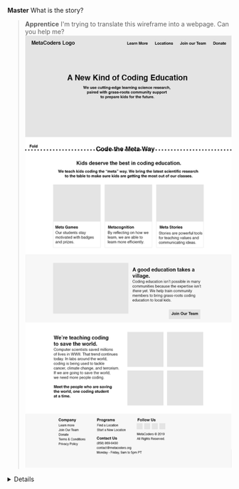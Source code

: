 **Master** What is the story?

> **Apprentice** I'm trying to translate this wireframe into a webpage. Can you help me?
![](./README-img/Homepage-Wireframe-1.png)


<details>
  

**Master** The Racket `website` package would be perfect for this (https://github.com/thoughtstem/website).  Install it or update it.  In the docs, the `(render ...)` function has some sample code for making a single-page website.  Copy that into a Racket file and run it to generate a starter site.  (Post a screenshot when complete, please.)

> **Apprentice** I was able to get the starter site running:
![](./README-img/screen-shot1.png)
What should I do next?

**Master** Your various sections in the wireframe look like bootstrap jumbotrons, so let's start with those.  Use `(div class: "jumbotron")` to make as many sections as there are in your wireframe.  (Screenshot when complete.)

> **Apprentice** It looks like it worked! 
![](./README-img/screen-shot2.png)
What should I do next?

**Master** Almost.  Add `(bootstrap-files)` to the list of pages you're `(render ...)`ing (so the `bootstrap.css` gets rendered).  And wrap your page's content in `(content ...)` instead of `(html (body ...))` -- which will wrap your content in the correct `<html><head></head><body></body></html>` structure along with the necessary includes for bootstrap's css.  Oh, and put something in each jumbotron, so we can see if we're getting closer to the wireframe. (Screenshot.)


> **Apprentice** I ran into an error while I was trying to add `(bootstrap-files) to the list of pages I'm rendering. What did I do wrong?
![](./README-img/screen-shot3.png)
![](./README-img/screen-shot4.png)

**Master** 
  1) `(bootstrap-files)` needs to be outside of your index page.
  2) That `(index ...)` wrapper doesn't need to be there.
  3) Change `site` to `list`.  I'm deprecating `site`, and I need to update that in the `website` docs.   I will do that now.

> **Apprentice** Getting closer I think! It looks like it's not recognizing `(bootstrap-files).
![](./README-img/screen-shot5.png)
![](./README-img/screen-shot6.png)


**Master** `(require website/bootstrap)`.  While you're at it, update `website` and change your `(div class: "jumbotron" ...)`s to `(jumbotron ...)`.  I added that to the language just now.

> **Apprentice** I updated `website` with `raco update pkg website`. But it's not recognizing the jumbotron function yet:
![](./README-img/screen-shot7.png)
I grepped for "jumbotron" in `website` but couldn't find is except in .css files.

**Master** As you can see from my last commit to https://github.com/thoughtstem/website, there is a jumbotron function now.  Do the usual checks: Are you really sure you updated?  If so, find the package on your system, fine the bootstrap.rkt file,  verify there is a bootstrap function, etc.  Basically: Prove to me you got my update.

> **Apprentice** I had to pull from Github to get this work! Now it recognizes `(jumbotron)`, but doesn't like the ellipses:
![](./README-img/screen-shot8.png)
 
**Master** Don't do ellipses.  Those are meta characters. Put some content in there.  And don't do `(html (body ...))`, do `(content ...)`.

> **Apprentice** It's working! Check out what I have so far:
![](./README-img/screen-shot9.png)
What should I do next?

**Master** Those don't look like jumbotrons yet... Your page is not getting your css.  I can see from your screenshot you're viewing at `file://`.  When you develop with `website`, you should have a terminal running `raco website-preview` in your output directory.  I'll make that clearer in the docs.

> **Apprentice** Ohhhhh! Ok, it looks more jumbotron-y now:
![](./README-img/screen-shot10.png)
What should I do next?

**Master** Ignore the navbar for now.  Make the content look as close to your wireframe as possible in each jumbotron.  Use basic html tags -- e.g. `(h1 ...)`, `(h2 ...)`, etc.  Get as close as possible using those for typesetting.  Post a screenshot when you can't make it closer with what you know (and what you can find on the `website` docs).

</details>





